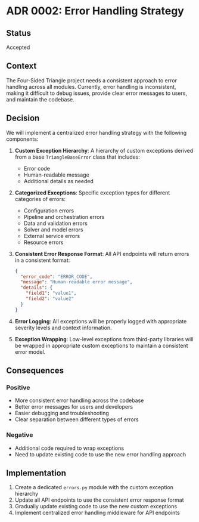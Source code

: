 # ADR 0002: Error Handling Strategy

## Status

Accepted

## Context

The Four-Sided Triangle project needs a consistent approach to error handling across all modules. Currently, error handling is inconsistent, making it difficult to debug issues, provide clear error messages to users, and maintain the codebase.

## Decision

We will implement a centralized error handling strategy with the following components:

1. **Custom Exception Hierarchy**: A hierarchy of custom exceptions derived from a base `TriangleBaseError` class that includes:
   - Error code
   - Human-readable message
   - Additional details as needed

2. **Categorized Exceptions**: Specific exception types for different categories of errors:
   - Configuration errors
   - Pipeline and orchestration errors
   - Data and validation errors
   - Solver and model errors
   - External service errors
   - Resource errors

3. **Consistent Error Response Format**: All API endpoints will return errors in a consistent format:
   ```json
   {
     "error_code": "ERROR_CODE",
     "message": "Human-readable error message",
     "details": {
       "field1": "value1",
       "field2": "value2"
     }
   }
   ```

4. **Error Logging**: All exceptions will be properly logged with appropriate severity levels and context information.

5. **Exception Wrapping**: Low-level exceptions from third-party libraries will be wrapped in appropriate custom exceptions to maintain a consistent error model.

## Consequences

### Positive

- More consistent error handling across the codebase
- Better error messages for users and developers
- Easier debugging and troubleshooting
- Clear separation between different types of errors

### Negative

- Additional code required to wrap exceptions
- Need to update existing code to use the new error handling approach

## Implementation

1. Create a dedicated `errors.py` module with the custom exception hierarchy
2. Update all API endpoints to use the consistent error response format
3. Gradually update existing code to use the new custom exceptions
4. Implement centralized error handling middleware for API endpoints 